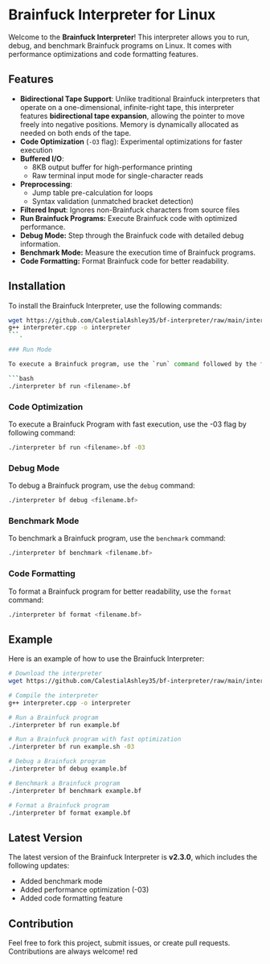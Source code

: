 # Brainfuck Interpreter for Linux

Welcome to the **Brainfuck Interpreter**! This interpreter allows you to run, debug, and benchmark Brainfuck programs on Linux. It comes with performance optimizations and code formatting features.

## Features

- **Bidirectional Tape Support**: Unlike traditional Brainfuck interpreters that operate on a one-dimensional, infinite-right tape, this interpreter features **bidirectional tape expansion**, allowing the pointer to move freely into negative positions. Memory is dynamically allocated as needed on both ends of the tape.
- **Code Optimization** (`-O3` flag): Experimental optimizations for faster execution
- **Buffered I/O**: 
  - 8KB output buffer for high-performance printing
  - Raw terminal input mode for single-character reads
- **Preprocessing**:
  - Jump table pre-calculation for loops
  - Syntax validation (unmatched bracket detection)
- **Filtered Input**: Ignores non-Brainfuck characters from source files
- **Run Brainfuck Programs:** Execute Brainfuck code with optimized performance.
- **Debug Mode:** Step through the Brainfuck code with detailed debug information.
- **Benchmark Mode:** Measure the execution time of Brainfuck programs.
- **Code Formatting:** Format Brainfuck code for better readability.

## Installation

To install the Brainfuck Interpreter, use the following commands:

```bash
wget https://github.com/CalestialAshley35/bf-interpreter/raw/main/interpreter.cpp
g++ interpreter.cpp -o interpreter
```.

### Run Mode

To execute a Brainfuck program, use the `run` command followed by the filename:

```bash
./interpreter bf run <filename>.bf
```

### Code Optimization 
To execute a Brainfuck Program with fast execution, use the -03 flag by following command:
```bash
./interpreter bf run <filename>.bf -03
```

### Debug Mode

To debug a Brainfuck program, use the `debug` command:

```bash
./interpreter bf debug <filename.bf>
```

### Benchmark Mode

To benchmark a Brainfuck program, use the `benchmark` command:

```bash
./interpreter bf benchmark <filename.bf>
```

### Code Formatting

To format a Brainfuck program for better readability, use the `format` command:

```bash
./interpreter bf format <filename.bf>
```

## Example

Here is an example of how to use the Brainfuck Interpreter:

```bash
# Download the interpreter
wget https://github.com/CalestialAshley35/bf-interpreter/raw/main/interpreter.cpp

# Compile the interpreter
g++ interpreter.cpp -o interpreter

# Run a Brainfuck program
./interpreter bf run example.bf

# Run a Brainfuck program with fast optimization 
./interpreter bf run example.sh -03

# Debug a Brainfuck program
./interpreter bf debug example.bf

# Benchmark a Brainfuck program
./interpreter bf benchmark example.bf

# Format a Brainfuck program
./interpreter bf format example.bf
```

## Latest Version

The latest version of the Brainfuck Interpreter is **v2.3.0**, which includes the following updates:

- Added benchmark mode
- Added performance optimization (-03)
- Added code formatting feature

## Contribution

Feel free to fork this project, submit issues, or create pull requests. Contributions are always welcome! red